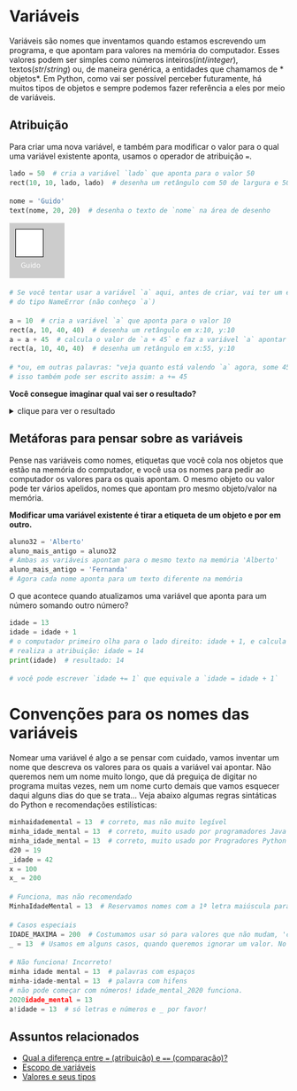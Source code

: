 # Variáveis

Variáveis são nomes que inventamos quando estamos escrevendo um programa, e que apontam para valores na memória do computador. Esses valores podem ser simples como números inteiros(*int*/*integer*), textos(*str*/*string*) ou, de maneira genérica, a entidades que chamamos de * objetos*. Em Python, como vai ser possível perceber futuramente, há muitos tipos de objetos e sempre podemos fazer referência a eles por meio de variáveis.

## Atribuição

Para criar uma nova variável, e também para modificar o valor para o qual uma variável existente aponta, usamos o operador de atribuição `=`.

```python
lado = 50  # cria a variável `lado` que aponta para o valor 50
rect(10, 10, lado, lado)  # desenha um retângulo com 50 de largura e 50 de alt

nome = 'Guido'
text(nome, 20, 20)  # desenha o texto de `nome` na área de desenho
```
![exemplo 1](assets/variaveis_Guido.png)

```python
# Se você tentar usar a variável `a` aqui, antes de criar, vai ter um erro
# do tipo NameError (não conheço `a`)

a = 10  # cria a variável `a` que aponta para o valor 10
rect(a, 10, 40, 40)  # desenha um retângulo em x:10, y:10
a = a + 45  # calcula o valor de `a + 45` e faz a variável `a` apontar para o novo valor*
rect(a, 10, 40, 40)  # desenha um retângulo em x:55, y:10

# *ou, em outras palavras: "veja quanto está valendo `a` agora, some 45 e este é o novo valor de `a`
# isso também pode ser escrito assim: a += 45
```
**Você consegue imaginar qual vai ser o resultado?**

<details >
   <summary > clique para ver o resultado </summary>

<img src = "https://abav.lugaralgum.com/material-aulas/Processing-Python/assets/variaveis_2.png" >

</details >

## Metáforas para pensar sobre as variáveis

Pense nas variáveis como nomes, etiquetas que você cola nos objetos que estão na memória do computador, e você usa os nomes para pedir ao computador os valores para os quais apontam. O mesmo objeto ou valor pode ter vários apelidos, nomes que apontam pro mesmo objeto/valor na memória.

**Modificar uma variável existente é tirar a etiqueta de um objeto e por em outro.**

```python
aluno32 = 'Alberto'
aluno_mais_antigo = aluno32
# Ambas as variáveis apontam para o mesmo texto na memória 'Alberto'
aluno_mais_antigo = 'Fernanda'
# Agora cada nome aponta para um texto diferente na memória
```
O que acontece quando atualizamos uma variável que aponta para um número somando outro número?

```python
idade = 13
idade = idade + 1
# o computador primeiro olha para o lado direito: idade + 1, e calcula esse valor -> 14
# realiza a atribuição: idade = 14
print(idade)  # resultado: 14

# você pode escrever `idade += 1` que equivale a `idade = idade + 1`
```

# Convenções para os nomes das variáveis

Nomear uma variável é algo a se pensar com cuidado, vamos inventar um nome que descreva os valores para os quais a variável vai apontar. Não queremos nem um nome muito longo, que dá preguiça de digitar no programa muitas vezes, nem um nome curto demais que vamos esquecer daqui alguns dias do que se trata... Veja abaixo algumas regras sintáticas do Python e recomendações estilísticas:

```python
minhaidademental = 13  # correto, mas não muito legível
minha_idade_mental = 13  # correto, muito usado por programadores Java
minha_idade_mental = 13  # correto, muito usado por Progradores Python
d20 = 19
_idade = 42
x = 100
x_ = 200

# Funciona, mas não recomendado
MinhaIdadeMental = 13  # Reservamos nomes com a 1ª letra maiúscula para 'classes'

# Casos especiais
IDADE_MAXIMA = 200  # Costumamos usar só para valores que não mudam, 'constantes'.
_ = 13  # Usamos em alguns casos, quando queremos ignorar um valor. No console interativo captura o último valor avaliado.

# Não funciona! Incorreto!
minha idade mental = 13  # palavras com espaços
minha-idade-mental = 13  # palavra com hifens
# não pode começar com números! idade_mental_2020 funciona.
2020idade_mental = 13
a!idade = 13  # só letras e números e _ por favor!
```

## Assuntos relacionados

- [Qual a diferença entre `=` (atribuição) e `==` (comparação)?](atribuicao-e-comparacao.md)
- [Escopo de variáveis](escopo_py.md)
- [Valores e seus tipos](tipagem_py.md)
